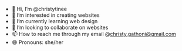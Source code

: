 - 👋 Hi, I’m @christytinee
- 👀 I’m interested in creating websites
- 🌱 I’m currently learning web design
- 💞️ I’m looking to collaborate on websites
- 📫 How to reach me through my email @christy.gathoni@gmail.com
- 😄 Pronouns: she/her

<!---
christytinee/christytinee is a ✨ special ✨ repository because its `README.md` (this file) appears on your GitHub profile.
You can click the Preview link to take a look at your changes.
--->
